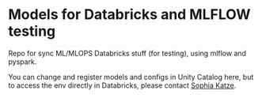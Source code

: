 # Models for Databricks and MLFLOW testing


Repo for sync ML/MLOPS Databricks stuff (for testing), using mlflow and pyspark.

You can change and register models and configs in Unity Catalog here, but to access the env directly in Databricks, please contact [Sophia Katze](mailto:sophia.helena.paula@gmail.com?subject=[GitHub]%20Databricks%20MLflow).